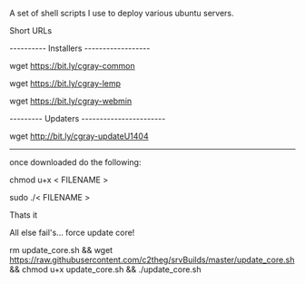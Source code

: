 A set of shell scripts I use to deploy various ubuntu servers.


Short URLs

---------- Installers ------------------

wget https://bit.ly/cgray-common

wget https://bit.ly/cgray-lemp

wget https://bit.ly/cgray-webmin

--------- Updaters -----------------------

wget http://bit.ly/cgray-updateU1404

------------------------------------------

once downloaded do the following:

chmod u+x < FILENAME >

sudo ./< FILENAME >


Thats it

All else fail's... force update core!

rm update_core.sh && wget https://raw.githubusercontent.com/c2theg/srvBuilds/master/update_core.sh && chmod u+x update_core.sh && ./update_core.sh


